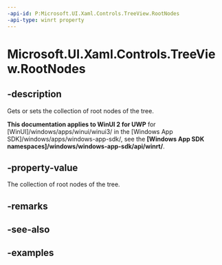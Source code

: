 ```yaml
---
-api-id: P:Microsoft.UI.Xaml.Controls.TreeView.RootNodes
-api-type: winrt property
---
```

<!-- Property syntax.
public IVector<TreeViewNode> RootNodes { get; }
-->

# Microsoft.UI.Xaml.Controls.TreeView.RootNodes


## -description

Gets or sets the collection of root nodes of the tree.


**This documentation applies to WinUI 2 for UWP** for [WinUI]/windows/apps/winui/winui3/ in the [Windows App SDK]/windows/apps/windows-app-sdk/, see the **[Windows App SDK namespaces]/windows/windows-app-sdk/api/winrt/**.

## -property-value

The collection of root nodes of the tree.


## -remarks


## -see-also


## -examples


